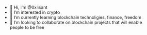 - 👋 Hi, I’m @0xlisant
- 👀 I’m interested in crypto
- 🌱 I’m currently learning blockchain technoligies, finance, freedom
- 💞️ I’m looking to collaborate on blockchain projects that will enable people to be free

<!---
0xlisant/0xlisant is a ✨ special ✨ repository because its `README.md` (this file) appears on your GitHub profile.
You can click the Preview link to take a look at your changes.
--->
